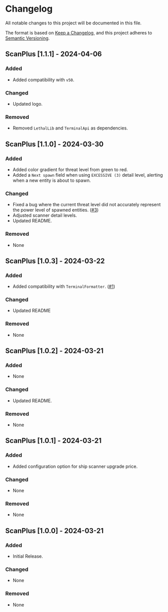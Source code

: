 # Changelog

All notable changes to this project will be documented in this file.

The format is based on [Keep a Changelog](https://keepachangelog.com/en/1.1.0/),
and this project adheres to [Semantic Versioning](https://semver.org/spec/v2.0.0.html).

## ScanPlus [1.1.1] - 2024-04-06

### Added

- Added compatibility with `v50`.

### Changed

- Updated logo.

### Removed

- Removed `LethalLib` and `TerminalApi` as dependencies.

## ScanPlus [1.1.0] - 2024-03-30

### Added

- Added color gradient for threat level from green to red.
- Added a `Next spawn` field when using `EXCESSIVE (3)` detail level, alerting when a new entity is about to spawn.

### Changed

- Fixed a bug where the current threat level did not accurately represent the power level of spawned entities. ([#3](https://github.com/AidanTweedy/scanplus/issues/3))
- Adjusted scanner detail levels.
- Updated README.

### Removed

- None

## ScanPlus [1.0.3] - 2024-03-22

### Added

- Added compatibility with `TerminalFormatter`. ([#1](https://github.com/AidanTweedy/scanplus/issues/1))

### Changed

- Updated README

### Removed

- None

## ScanPlus [1.0.2] - 2024-03-21

### Added

- None

### Changed

- Updated README.

### Removed

- None

## ScanPlus [1.0.1] - 2024-03-21

### Added

- Added configuration option for ship scanner upgrade price.

### Changed

- None

### Removed

- None

## ScanPlus [1.0.0] - 2024-03-21

### Added

- Initial Release.

### Changed

- None

### Removed

- None
